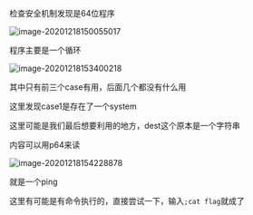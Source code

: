 检查安全机制发现是64位程序

![image-20201218150055017](https://static.hack1s.fun/images/2021/02/06/image-20201218150055017.png)

程序主要是一个循环

![image-20201218153400218](https://static.hack1s.fun/images/2021/02/06/image-20201218153400218.png)

其中只有前三个case有用，后面几个都没有什么用

这里发现case1是存在了一个system

这里可能是我们最后想要利用的地方，dest这个原本是一个字符串

内容可以用p64来读

![image-20201218154228878](https://static.hack1s.fun/images/2021/02/06/image-20201218154228878.png)

就是一个ping

这里有可能是有命令执行的，直接尝试一下，输入`;cat flag`就成了